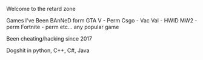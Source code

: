Welcome to the retard zone 

Games I've Been BAnNeD form
GTA V - Perm
Csgo - Vac
Val - HWID 
MW2 - perm
Fortnite - perm
etc... any popular game

Been cheating/hacking since 2017

Dogshit in python, C++, C#, Java
